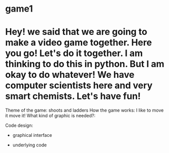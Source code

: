 # game1
# Hey! we said that we are going to make a video game together. Here you go! Let's do it together. I am thinking to do this in python. But I am okay to do whatever! We have computer scientists here and very smart chemists. Let's have fun!
Theme of the game:
shoots and ladders
How the game works:
I like to move it move it!
What kind of graphic is needed?:

Code design:
  - graphical interface
  
  - underlying code

